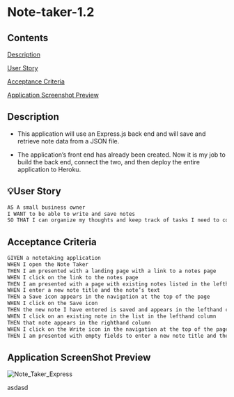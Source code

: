 # Note-taker-1.2

## Contents

[Description](#description)

[User Story](#userstory)

[Acceptance Criteria](#acceptancecriteria)

[Application Screenshot Preview](#applicationscreenshotpreview)

## Description

- This application will use an Express.js back end and will save and retrieve note data from a JSON file.

- The application’s front end has already been created. Now it is my job to build the back end, connect the two, and then deploy the entire application to Heroku.

## 💡User Story

```md
AS A small business owner
I WANT to be able to write and save notes
SO THAT I can organize my thoughts and keep track of tasks I need to complete
```

## Acceptance Criteria

```md
GIVEN a notetaking application
WHEN I open the Note Taker
THEN I am presented with a landing page with a link to a notes page
WHEN I click on the link to the notes page
THEN I am presented with a page with existing notes listed in the lefthand column, plus empty fields to enter a new note title and the note’s text in the righthand column
WHEN I enter a new note title and the note’s text
THEN a Save icon appears in the navigation at the top of the page
WHEN I click on the Save icon
THEN the new note I have entered is saved and appears in the lefthand column with the other existing notes
WHEN I click on an existing note in the list in the lefthand column
THEN that note appears in the righthand column
WHEN I click on the Write icon in the navigation at the top of the page
THEN I am presented with empty fields to enter a new note title and the note’s text in the righthand column
```

## Application ScreenShot Preview

![Note_Taker_Express](./Develop/images/Note_Taker_Image.png)


asdasd
